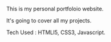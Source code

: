  This is my personal portfoloio website.

 It's going to cover all my projects.

 Tech Used : HTMLl5, CSS3, Javascript.
   